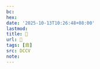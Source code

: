 ```yaml
---
bc:
hex:
date: '2025-10-13T10:26:48+08:00'
lastmod:
title: 􂡭
url: 􂡭
tags: [鼎]
src: DCCV
note:
---
```

